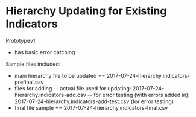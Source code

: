 # Hierarchy Updating for Existing Indicators

Prototypev1
- has basic error catching

Sample files included:
- main hierarchy file to be updated == 2017-07-24-hierarchy.indicators-prefinal.csv
- files for adding
-- actual file used for updating: 2017-07-24-hierarchy.indicators-add.csv
-- for error testing (with errors added in): 2017-07-24-hierarchy.indicators-add-test.csv (for error testing)
- final file sample == 2017-07-24-hierarchy.indicators-final.csv
